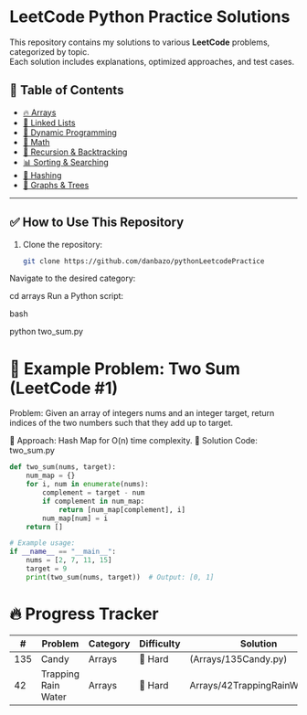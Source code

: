 #  LeetCode Python Practice Solutions

This repository contains my solutions to various **LeetCode** problems, categorized by topic.  
Each solution includes explanations, optimized approaches, and test cases.  

## 📖 Table of Contents
- [🔥 Arrays](Arrays/)
- [🔗 Linked Lists](linked_lists/)
- [🔁 Dynamic Programming](dynamic_programming/)
- [🧮 Math](math/)
- [🧩 Recursion & Backtracking](recursion/)
- [📊 Sorting & Searching](sorting_searching/)
- [🔑 Hashing](hashing/)
- [📡 Graphs & Trees](graphs_trees/)

---

## ✅ How to Use This Repository
1. Clone the repository:  
   ```bash
   git clone https://github.com/danbazo/pythonLeetcodePractice
Navigate to the desired category:


cd arrays
Run a Python script:

bash

python two_sum.py

# 📌 Example Problem: Two Sum (LeetCode #1)
Problem: Given an array of integers nums and an integer target, return indices of the two numbers such that they add up to target.

🔹 Approach: Hash Map for O(n) time complexity.
🔹 Solution Code: two_sum.py
``` python
def two_sum(nums, target):
    num_map = {}
    for i, num in enumerate(nums):
        complement = target - num
        if complement in num_map:
            return [num_map[complement], i]
        num_map[num] = i
    return []

# Example usage:
if __name__ == "__main__":
    nums = [2, 7, 11, 15]
    target = 9
    print(two_sum(nums, target))  # Output: [0, 1]
```

# 🔥 Progress Tracker

|# |	Problem	|Category	|Difficulty	|Solution|
|-----------|-----------|-----------|--------|-------|
|135	|Candy	|Arrays	|🔴 Hard	|(Arrays/135Candy.py)|
|42 |Trapping Rain Water	|Arrays	|🔴 Hard	|Arrays/42TrappingRainWater.py|








